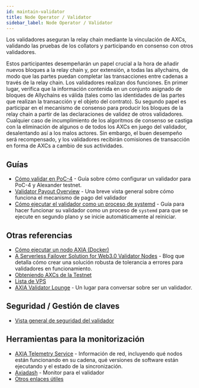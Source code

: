 ```yaml
---
id: maintain-validator
title: Node Operator / Validator
sidebar_label: Node Operator / Validator
---
```


Los validadores aseguran la relay chain mediante la vinculación de AXCs, validando las pruebas de los collators y participando en consenso con otros validadores.

Estos participantes desempeñarán un papel crucial a la hora de añadir nuevos bloques a la relay chain y, por extensión, a todas las allychains, de modo que las partes puedan completar las transacciones entre cadenas a través de la relay chain. Los validadores realizan dos funciones. En primer lugar, verifica que la información contenida en un conjunto asignado de bloques de Allychains es válida (tales como las identidades de las partes que realizan la transacción y el objeto del contrato). Su segundo papel es participar en el mecanismo de consenso para producir los bloques de la relay chain a partir de las declaraciones de validez de otros validadores. Cualquier caso de incumplimiento de los algoritmos de consenso se castiga con la eliminación de algunos o de todos los AXCs en juego del validador, desalentando así a los malos actores. Sin embargo, el buen desempeño será recompensado, y los validadores recibirán comisiones de transacción en forma de AXCs a cambio de sus actividades.

## Guías

- [Cómo validar en PoC-4](maintain-guides-how-to-validate) - Guía sobre cómo configurar un validador para PoC-4 y Alexander testnet.
- [Validator Payout Overview](maintain-guides-validator-payout) - Una breve vista general sobre cómo funciona el mecanismo de pago del validador
- [Cómo ejecutar el validador como un proceso de systemd](maintain-guides-how-to-systemd) - Guía para hacer funcionar su validador como un proceso de `systemd` para que se ejecute en segundo plano y se inicie automáticamente al reiniciar.

## Otras referencias

- [Cómo ejecutar un nodo AXIA (Docker)](https://medium.com/@acvlls/setting-up-a-maintain-the-easy-way-3a885283091f)
- [A Serverless Failover Solution for Web3.0 Validator Nodes](https://hackernoon.com/a-serverless-failover-solution-for-web-3-0-validator-nodes-e26b9d24c71d) - Blog que detalla cómo crear una solución robusta de tolerancia a errores para validadores en funcionamiento.
- [Obteniendo AXCs de la Testnet](learn-AXC#getting-testnet-dots)
- [Lista de VPS](maintain-guides-how-to-validate#vps-list)
- [AXIA Validator Lounge](https://matrix.to/#/!NZrbtteFeqYKCUGQtr:matrix.axia.io?via=matrix.axia.io&via=matrix.org&via=AXIA.org) - Un lugar para conversar sobre ser un validador.

## Seguridad / Gestión de claves

- [Vista general de seguridad del validador](https://github.com/axia-tech/validator-security)

## Herramientas para la monitorización

- [AXIA Telemetry Service](https://telemetry.AXIA.io/#/Alexander) - Información de red, incluyendo qué nodos están funcionando en su cadena, qué versiones de software están ejecutando y el estado de la sincronización.
- [Axiadash](http://axiadash.io/) - Monitor para el validador
- [Otros enlaces útiles](https://forum.AXIA.org/t/useful-links-for-validators/20)
